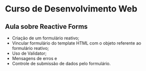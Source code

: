 # Curso de Desenvolvimento Web
## Aula sobre Reactive Forms
* Criação de um formulário reativo;
* Vincular formulário do template HTML com o objeto referente ao formulário reativo;
* Uso de Validator;
* Mensagens de erros e
* Controle de submissão de dados pelo formulário.